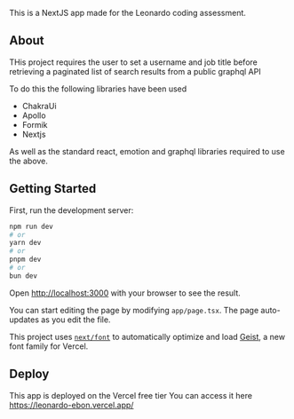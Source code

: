This is a NextJS app made for the Leonardo coding assessment.

## About

THis project requires the user to set a username and job title before retrieving a paginated list of search results from a public graphql API

To do this the following libraries have been used

- ChakraUi
- Apollo
- Formik
- Nextjs

As well as the standard react, emotion and graphql libraries required to use the above.

## Getting Started

First, run the development server:

```bash
npm run dev
# or
yarn dev
# or
pnpm dev
# or
bun dev
```

Open [http://localhost:3000](http://localhost:3000) with your browser to see the result.

You can start editing the page by modifying `app/page.tsx`. The page auto-updates as you edit the file.

This project uses [`next/font`](https://nextjs.org/docs/app/building-your-application/optimizing/fonts) to automatically optimize and load [Geist](https://vercel.com/font), a new font family for Vercel.

## Deploy

This app is deployed on the Vercel free tier
You can access it here https://leonardo-ebon.vercel.app/
